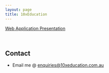 ```yaml
---
layout: page
title: 10xEducation
---
```


[Web Application Presentation](webapp)

&nbsp;

## Contact

-   Email me @ [enquiries@10xeducation.com.au](MAILTO:enquiries@10xeducation.com.au)
